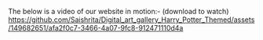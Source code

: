 The below is a video of our website in motion:-
(download to watch)
https://github.com/Saishrita/Digital_art_gallery_Harry_Potter_Themed/assets/149682651/afa2f0c7-3466-4a07-9fc8-912471110d4a

